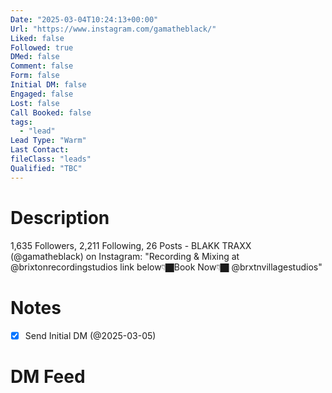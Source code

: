 ```yaml
---
Date: "2025-03-04T10:24:13+00:00"
Url: "https://www.instagram.com/gamatheblack/"
Liked: false
Followed: true
DMed: false
Comment: false
Form: false
Initial DM: false
Engaged: false
Lost: false
Call Booked: false
tags:
  - "lead"
Lead Type: "Warm"
Last Contact:
fileClass: "leads"
Qualified: "TBC"
---
```

# Description
1,635 Followers, 2,211 Following, 26 Posts - BLAKK TRAXX (@gamatheblack) on Instagram: "Recording & Mixing at @brixtonrecordingstudios 
link below👇🏿Book Now👇🏿 @brxtnvillagestudios"
# Notes
- [x] Send Initial DM (@2025-03-05)
# DM Feed